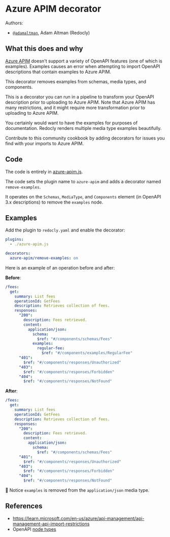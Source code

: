 # Azure APIM decorator

Authors:

- [`@adamaltman`](https://github.com/adamaltman), Adam Altman (Redocly)

## What this does and why

[Azure APIM](https://learn.microsoft.com/en-us/azure/api-management/api-management-api-import-restrictions) doesn't support a variety of OpenAPI features (one of which is examples).
Examples causes an error when attempting to import OpenAPI descriptions that contain examples to Azure APIM.

This decorator removes examples from schemas, media types, and components.

This is a decorator you can run in a pipeline to transform your OpenAPI description prior to uploading to Azure APIM.
Note that Azure APIM has many restrictions, and it might require more transformation prior to uploading to Azure APIM.

You certainly would want to have the examples for purposes of documentation. Redocly renders multiple media type examples beautifully.

Contribute to this community cookbook by adding decorators for issues you find with your imports to Azure APIM.

## Code

The code is entirely in [azure-apim.js](./azure-apim.js).


The code sets the plugin name to `azure-apim` and adds a decorator named `remove-examples`.

It operates on the `Schemas`, `MediaType`, and `Components` element (in OpenAPI 3.x descriptions) to remove the `examples` node.

## Examples

Add the plugin to `redocly.yaml` and enable the decorator:

```yaml
plugins:
  - ./azure-apim.js

decorators:
  azure-apim/remove-examples: on
```

Here is an example of an operation before and after:

**Before**:

```yaml
/fees:
  get:
    summary: List fees
    operationId: GetFees
    description: Retrieves collection of fees.
    responses:
      "200":
        description: Fees retrieved.
        content:
          application/json:
            schema:
              $ref: "#/components/schemas/Fees"
            examples:
              regular-fee:
                $ref: "#/components/examples/RegularFee"
      "401":
        $ref: "#/components/responses/Unauthorized"
      "403":
        $ref: "#/components/responses/Forbidden"
      "404":
        $ref: "#/components/responses/NotFound"
```

**After**:

```yaml
/fees:
  get:
    summary: List fees
    operationId: GetFees
    description: Retrieves collection of fees.
    responses:
      "200":
        description: Fees retrieved.
        content:
          application/json:
            schema:
              $ref: "#/components/schemas/Fees"
      "401":
        $ref: "#/components/responses/Unauthorized"
      "403":
        $ref: "#/components/responses/Forbidden"
      "404":
        $ref: "#/components/responses/NotFound"
```

🎉 Notice `examples` is removed from the `application/json` media type.

## References

- https://learn.microsoft.com/en-us/azure/api-management/api-management-api-import-restrictions
- OpenAPI [node types](https://redocly.com/docs/openapi-visual-reference/openapi-node-types/)
